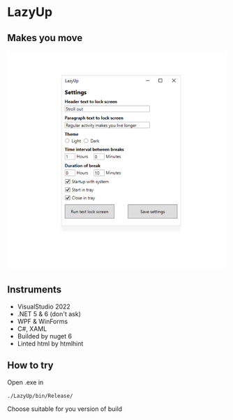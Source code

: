 # LazyUp
## Makes you move
![preview image](./github_preview.png)

## Instruments
- VisualStudio 2022  
- .NET 5 & 6 (don't ask)
- WPF & WinForms
- C#, XAML
- Builded by nuget 6
- Linted html by htmlhint

## How to try
Open .exe in 
```
./LazyUp/bin/Release/
```
Choose suitable for you version of build